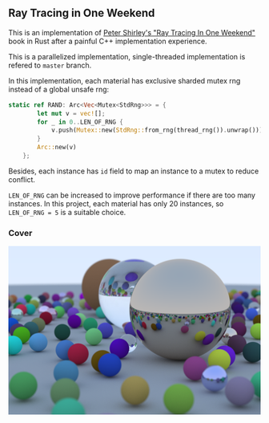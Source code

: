 ## Ray Tracing in One Weekend
This is an implementation of [Peter Shirley's "Ray Tracing In One Weekend"](https://raytracing.github.io/books/RayTracingInOneWeekend.html) book in Rust after a painful C++ implementation experience.

This is a parallelized implementation, single-threaded implementation is refered to `master` branch.

In this implementation, each material has exclusive sharded mutex rng instead of a global unsafe rng:
```rust
static ref RAND: Arc<Vec<Mutex<StdRng>>> = {
        let mut v = vec![];
        for _ in 0..LEN_OF_RNG {
            v.push(Mutex::new(StdRng::from_rng(thread_rng()).unwrap()));
        }
        Arc::new(v)
    };
```
Besides, each instance has `id` field to map an instance to a mutex to reduce conflict.

`LEN_OF_RNG` can be increased to improve performance if there are too many instances. In this project, each material has only 20 instances, so `LEN_OF_RNG = 5` is a suitable choice.

### Cover
![ray-tracing](image.png)